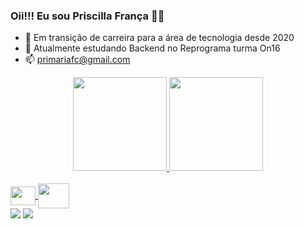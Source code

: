 ### Oii!!! Eu sou Priscilla França 👋👩

 - 🚀 Em transição de carreira para a área de tecnologia desde 2020
 - 🌱 Atualmente estudando Backend no Reprograma turma On16
 - 📫 primariafc@gmail.com


<div align="center">
  <a href="https://linkedin.com/in/priscillamfcorreia">
  <img height="150em" src="https://github-readme-stats.vercel.app/api?username=priscilla05&show_icons=true&theme=moltack&include_all_commits=true&count_private=true"/>
  <img height="150em" src="https://github-readme-stats.vercel.app/api/top-langs/?username=priscilla05&layout=compact&langs_count=7&theme=moltack"/>
</div>
 <div style="display: inline_block"><br>
    <img align="center" height="30" width="40" <img src="https://cdn.jsdelivr.net/gh/devicons/devicon/icons/intellij/intellij-original.svg" />
    <img align="center" height="40" width="50" <img src="https://cdn.jsdelivr.net/gh/devicons/devicon/icons/java/java-original-wordmark.svg" />
   
</div>  
  
   <div>
   <a href="https://linkedin.com/in/priscillamfcorreia"><img src="https://img.shields.io/badge/-LinkedIn-%230077B5?style=for-the-badge&logo=linkedin&logoColor=white"></a> 
      <a href= "https://www.instagram.com/pris.mfc/" target="_blank"><img src="https://img.shields.io/badge/-Instagram-%23E4405F?style=for-the-badge&logo=instagram&logoColor=white"></a>
     </div>
          
          
